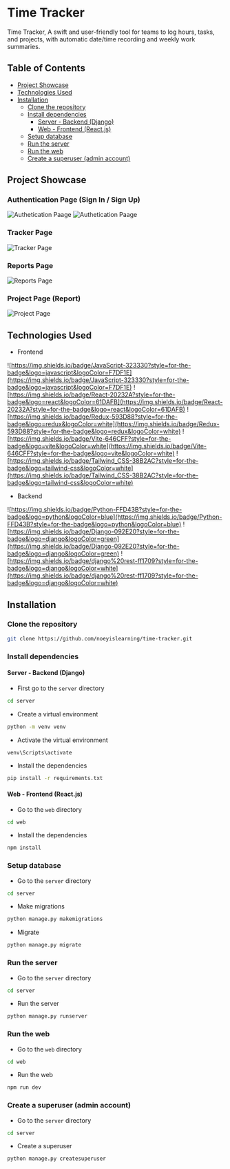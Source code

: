 # Time Tracker

Time Tracker, A swift and user-friendly tool for teams to log hours, tasks, and projects, with automatic date/time recording and weekly work summaries.

## Table of Contents

- [Project Showcase](#project-showcase)
- [Technologies Used](#technologies-used)
- [Installation](#installation)
  - [Clone the repository](#clone-the-repository)
  - [Install dependencies](#install-dependencies)
    - [Server - Backend (Django)](#server---backend-django)
    - [Web - Frontend (React.js)](#web---frontend-reactjs)
  - [Setup database](#setup-database)
  - [Run the server](#run-the-server)
  - [Run the web](#run-the-web)
  - [Create a superuser (admin account)](#create-a-superuser-admin-account)

## Project Showcase

### Authentication Page (Sign In / Sign Up)

![Authetication Paage](/assets/authpage-signin.png)
![Authetication Paage](/assets/authpage-signup.png)

### Tracker Page

![Tracker Page](/assets/trackerpage.png)

### Reports Page

![Reports Page](/assets/reportspage.png)

### Project Page (Report)

![Project Page](/assets/projectpage.png)

## Technologies Used

- Frontend

![https://img.shields.io/badge/JavaScript-323330?style=for-the-badge&logo=javascript&logoColor=F7DF1E](https://img.shields.io/badge/JavaScript-323330?style=for-the-badge&logo=javascript&logoColor=F7DF1E)
![https://img.shields.io/badge/React-20232A?style=for-the-badge&logo=react&logoColor=61DAFB](https://img.shields.io/badge/React-20232A?style=for-the-badge&logo=react&logoColor=61DAFB)
![https://img.shields.io/badge/Redux-593D88?style=for-the-badge&logo=redux&logoColor=white](https://img.shields.io/badge/Redux-593D88?style=for-the-badge&logo=redux&logoColor=white)
![https://img.shields.io/badge/Vite-646CFF?style=for-the-badge&logo=vite&logoColor=white](https://img.shields.io/badge/Vite-646CFF?style=for-the-badge&logo=vite&logoColor=white)
![https://img.shields.io/badge/Tailwind_CSS-38B2AC?style=for-the-badge&logo=tailwind-css&logoColor=white](https://img.shields.io/badge/Tailwind_CSS-38B2AC?style=for-the-badge&logo=tailwind-css&logoColor=white)

- Backend

![https://img.shields.io/badge/Python-FFD43B?style=for-the-badge&logo=python&logoColor=blue](https://img.shields.io/badge/Python-FFD43B?style=for-the-badge&logo=python&logoColor=blue)
![https://img.shields.io/badge/Django-092E20?style=for-the-badge&logo=django&logoColor=green](https://img.shields.io/badge/Django-092E20?style=for-the-badge&logo=django&logoColor=green)
![https://img.shields.io/badge/django%20rest-ff1709?style=for-the-badge&logo=django&logoColor=white](https://img.shields.io/badge/django%20rest-ff1709?style=for-the-badge&logo=django&logoColor=white)

## Installation

### Clone the repository

```bash
git clone https://github.com/noeyislearning/time-tracker.git
```

### Install dependencies

#### Server - Backend (Django)

- First go to the `server` directory

```bash
cd server
```

- Create a virtual environment

```bash
python -m venv venv
```

- Activate the virtual environment

```bash
venv\Scripts\activate
```

- Install the dependencies

```bash
pip install -r requirements.txt
```

#### Web - Frontend (React.js)

- Go to the `web` directory

```bash
cd web
```

- Install the dependencies

```bash
npm install
```

### Setup database

- Go to the `server` directory

```bash
cd server
```

- Make migrations

```bash
python manage.py makemigrations
```

- Migrate

```bash
python manage.py migrate
```

### Run the server

- Go to the `server` directory

```bash
cd server
```

- Run the server

```bash
python manage.py runserver
```

### Run the web

- Go to the `web` directory

```bash
cd web
```

- Run the web

```bash
npm run dev
```

### Create a superuser (admin account)

- Go to the `server` directory

```bash
cd server
```

- Create a superuser

```bash
python manage.py createsuperuser
```
